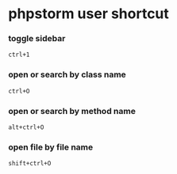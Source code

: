 # phpstorm user shortcut     

### toggle sidebar   
    ctrl+1    
### open or search by class name 
    ctrl+O
### open or search by method name
    alt+ctrl+O
### open file by file name 
    shift+ctrl+O
    
